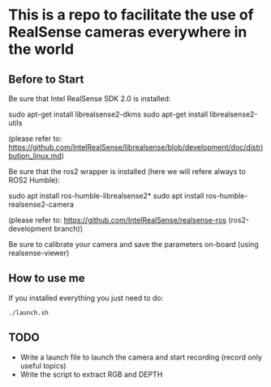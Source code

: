 # This is a repo to facilitate the use of RealSense cameras everywhere in the world

## Before to Start
Be sure that Intel RealSense SDK 2.0 is installed:

sudo apt-get install librealsense2-dkms
sudo apt-get install librealsense2-utils

(please refer to: https://github.com/IntelRealSense/librealsense/blob/development/doc/distribution_linux.md)

Be sure that the ros2 wrapper is installed (here we will refere always to ROS2 Humble):

sudo apt install ros-humble-librealsense2*
sudo apt install ros-humble-realsense2-camera

(please refer to: https://github.com/IntelRealSense/realsense-ros (ros2-development branch))

Be sure to calibrate your camera and save the parameters on-board (using realsense-viewer)


## How to use me
If you installed everything you just need to do:

```
./launch.sh
```


## TODO
- Write a launch file to launch the camera and start recording (record only useful topics)
- Write the script to extract RGB and DEPTH
